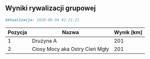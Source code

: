 ## Wyniki rywalizacji grupowej

```markdown
Aktualizacja: 2020-06-04 02:21:21
```

Pozycja | Nazwa | Wynik [km] |
------------ | -------------  | -------------
 1 |Drużyna A | 201 
 2 |Ciosy Mocy aka Ostry Cień Mgły | 201